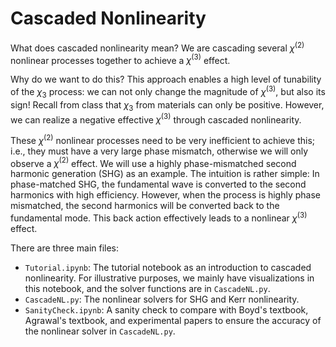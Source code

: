 # Cascaded Nonlinearity

What does cascaded nonlinearity mean? We are cascading several $\chi^{(2)}$ nonlinear processes together to achieve a $\chi^{(3)}$ effect.

Why do we want to do this? This approach enables a high level of tunability of the $\chi_3$ process: we can not only change the magnitude of $\chi^{(3)}$, but also its sign! Recall from class that $\chi_3$ from materials can only be positive. However, we can realize a negative effective $\chi^{(3)}$ through cascaded nonlinearity.

These $\chi^{(2)}$ nonlinear processes need to be very inefficient to achieve this; i.e., they must have a very large phase mismatch, otherwise we will only observe a $\chi^{(2)}$ effect. We will use a highly phase-mismatched second harmonic generation (SHG) as an example. The intuition is rather simple: In phase-matched SHG, the fundamental wave is converted to the second harmonics with high efficiency. However, when the process is highly phase mismatched, the second harmonics will be converted back to the fundamental mode. This back action effectively leads to a nonlinear $\chi^{(3)}$ effect.

There are three main files:

- `Tutorial.ipynb`: The tutorial notebook as an introduction to cascaded nonlinearity. For illustrative purposes, we mainly have visualizations in this notebook, and the solver functions are in `CascadeNL.py`.
- `CascadeNL.py`: The nonlinear solvers for SHG and Kerr nonlinearity.
- `SanityCheck.ipynb`: A sanity check to compare with Boyd's textbook, Agrawal's textbook, and experimental papers to ensure the accuracy of the nonlinear solver in `CascadeNL.py`.
